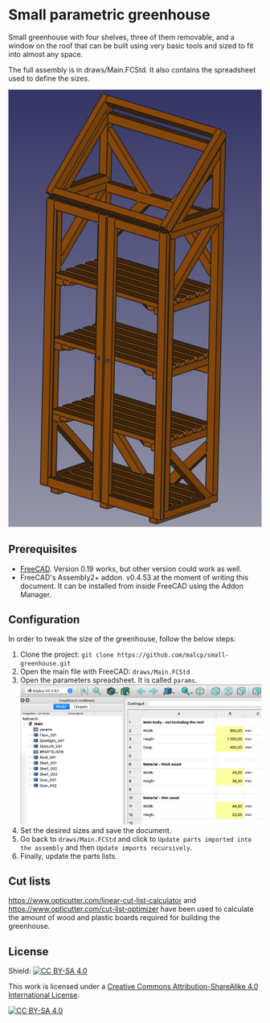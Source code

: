# Small parametric greenhouse
Small greenhouse with four shelves, three of them removable, and a window on the roof that can be built using very basic tools and sized to fit into almost any space.

The full assembly is in draws/Main.FCStd. It also contains the spreadsheet used to define the sizes.

![Greenhouse pic](/images/greenhouse.png)

## Prerequisites
- [FreeCAD][freecadweb]. Version 0.19 works, but other version could work as well.
- FreeCAD's Assembly2+ addon. v0.4.53 at the moment of writing this document. It can be installed from inside FreeCAD using the Addon Manager.

## Configuration
In order to tweak the size of the greenhouse, follow the below steps:
1. Clone the project: `git clone https://github.com/malcp/small-greenhouse.git`
2. Open the main file with FreeCAD: `draws/Main.FCStd`
3. Open the parameters spreadsheet. It is called `params`. ![Parameters pic](/images/params.png)
5. Set the desired sizes and save the document.
6. Go back to `draws/Main.FCStd` and click to `Update parts imported into the assembly` and then `Update imports recursively`.
7. Finally, update the parts lists.

## Cut lists
https://www.opticutter.com/linear-cut-list-calculator and https://www.opticutter.com/cut-list-optimizer have been used to calculate the amount of wood and plastic boards required for building the greenhouse.

## License
Shield: [![CC BY-SA 4.0][cc-by-sa-shield]][cc-by-sa]

This work is licensed under a
[Creative Commons Attribution-ShareAlike 4.0 International License][cc-by-sa].

[![CC BY-SA 4.0][cc-by-sa-image]][cc-by-sa]

[cc-by-sa]: http://creativecommons.org/licenses/by-sa/4.0/
[cc-by-sa-image]: https://licensebuttons.net/l/by-sa/4.0/88x31.png
[cc-by-sa-shield]: https://img.shields.io/badge/License-CC%20BY--SA%204.0-lightgrey.svg
[freecadweb]: https://www.freecadweb.org/